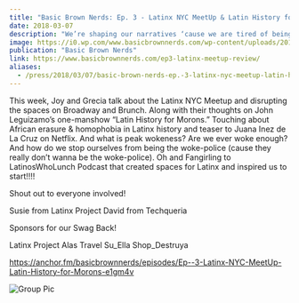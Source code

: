 ```yaml
---
title: "Basic Brown Nerds: Ep. 3 - Latinx NYC MeetUp & Latin History for Morons"
date: 2018-03-07
description: "We’re shaping our narratives ‘cause we are tired of being a model minority. We wanna brunch & build empires. Each episode we’re breaking down identity, society, unlearning & getting real one conversation at time."
image: https://i0.wp.com/www.basicbrownnerds.com/wp-content/uploads/2018/03/PlanningCommitee_pic.jpeg?resize=1024%2C849&ssl=1
publication: "Basic Brown Nerds"
link: https://www.basicbrownnerds.com/ep3-latinx-meetup-review/
aliases:
  - /press/2018/03/07/basic-brown-nerds-ep.-3-latinx-nyc-meetup-latin-history-for-morons/
---
```


This week, Joy and Grecia talk about the Latinx NYC Meetup and disrupting the spaces on Broadway and Brunch. Along with their thoughts on John Leguizamo’s one-manshow “Latin History for Morons.” Touching about African erasure & homophobia in Latinx history and teaser to Juana Inez de La Cruz on
Netflix. And what is peak wokeness? Are we ever woke enough? And how do we stop ourselves from being the woke-police (cause they really don’t wanna be the woke-police). Oh and Fangirling to LatinosWhoLunch Podcast that created spaces for Latinx and inspired us to start!!!!

Shout out to everyone involved!

Susie from Latinx Project David from Techqueria

Sponsors for our Swag Back!

Latinx Project Alas Travel Su_Ella Shop_Destruya

https://anchor.fm/basicbrownnerds/episodes/Ep--3-Latinx-NYC-MeetUp-Latin-History-for-Morons-e1gm4v

![Group Pic](https://i0.wp.com/www.basicbrownnerds.com/wp-content/uploads/2018/03/grouppic.jpeg)
